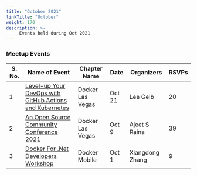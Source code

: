 ```yaml
---
title: "October 2021"
linkTitle: "October"
weight: 170
description: >-
     Events held during Oct 2021
---
```



### Meetup Events

| S. No. | Name of Event    |  Chapter Name | Date | Organizers  | RSVPs | 
|-----------|-----------|-------------|----------------|-------------|------------|
| 1 | [Level-up Your DevOps with GitHub Actions and Kubernetes](https://www.meetup.com/Docker-Las-Vegas/events/280923134/) | Docker Las Vegas | Oct 21 | Lee Gelb | 20 | <br>
| 2 | [An Open Source Community Conference 2021](https://www.meetup.com/Docker-Bangalore/events/280618190/) | Docker Las Vegas | Oct 9 | Ajeet S Raina | 39 | <br>
| 3 | [Docker For .Net Developers Workshop](https://www.meetup.com/Docker-Mobile/events/280556207/) | Docker Mobile | Oct 1 | Xiangdong Zhang | 9 | <br>
